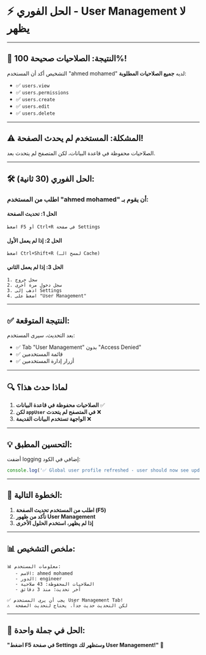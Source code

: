 # ⚡ **الحل الفوري - User Management لا يظهر**

---

## 🎯 **النتيجة: الصلاحيات صحيحة 100%!**

التشخيص أكد أن المستخدم "ahmed mohamed" لديه **جميع الصلاحيات المطلوبة**:
- ✅ `users.view`
- ✅ `users.permissions`
- ✅ `users.create`
- ✅ `users.edit`
- ✅ `users.delete`

---

## ⚠️ **المشكلة: المستخدم لم يحدث الصفحة!**

الصلاحيات محفوظة في قاعدة البيانات، لكن المتصفح لم يتحدث بعد.

---

## 🛠️ **الحل الفوري (30 ثانية):**

### **اطلب من المستخدم "ahmed mohamed" أن يقوم بـ:**

#### **الحل 1: تحديث الصفحة**
```
اضغط F5 أو Ctrl+R في صفحة Settings
```

#### **الحل 2: إذا لم يعمل الأول**
```
اضغط Ctrl+Shift+R (لمسح الـ Cache)
```

#### **الحل 3: إذا لم يعمل الثاني**
```
1. سجل خروج
2. سجل دخول مرة أخرى
3. اذهب إلى Settings
4. اضغط على "User Management"
```

---

## ✅ **النتيجة المتوقعة:**

بعد التحديث، سيرى المستخدم:
- ✅ Tab "User Management" بدون "Access Denied"
- ✅ قائمة المستخدمين
- ✅ أزرار إدارة المستخدمين

---

## 🔍 **لماذا حدث هذا؟**

1. **الصلاحيات محفوظة في قاعدة البيانات** ✅
2. **لكن `appUser` في المتصفح لم يتحدث** ❌
3. **الواجهة تستخدم البيانات القديمة** ❌

---

## 💡 **التحسين المطبق:**

أضفت logging إضافي في الكود:
```typescript
console.log('✅ Global user profile refreshed - user should now see updated permissions!')
```

---

## 🚀 **الخطوة التالية:**

1. **اطلب من المستخدم تحديث الصفحة (F5)**
2. **تأكد من ظهور User Management**
3. **إذا لم يظهر، استخدم الحلول الأخرى**

---

## 📊 **ملخص التشخيص:**

```
📊 معلومات المستخدم:
   - الاسم: ahmed mohamed
   - الدور: engineer
   - الصلاحيات المحفوظة: 43 صلاحية
   - آخر تحديث: منذ 3 دقائق

✅ يجب أن يرى المستخدم User Management Tab!
⚠️  لكن التحديث حديث جداً. يحتاج لتحديث الصفحة
```

---

## 🎯 **الحل في جملة واحدة:**

**"اضغط F5 في صفحة Settings وستظهر لك User Management!"** 🎉
